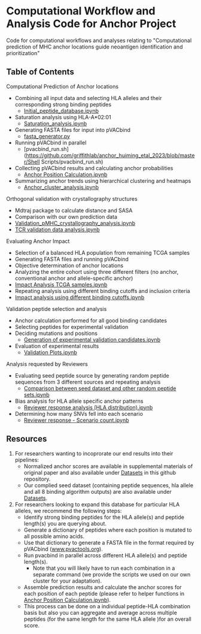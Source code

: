# Computational Workflow and Analysis Code for Anchor Project

Code for computational workflows and analyses relating to "Computational prediction of MHC anchor locations guide neoantigen identification and prioritization"

## Table of Contents

Computational Prediction of Anchor locations
- Combining all input data and selecting HLA alleles and their corresponding strong binding peptides
    - [Initial_peptide_database.ipynb](https://github.com/griffithlab/anchor_huiming_etal_2023/blob/master/Initial_peptide_database.ipynb)
- Saturation analysis using HLA-A*02:01
    - [Saturation_analysis.ipynb](https://github.com/griffithlab/anchor_huiming_etal_2023/blob/master/Saturation_analysis.ipynb)
- Generating FASTA files for input into pVACbind
    - [fasta_generator.py](https://github.com/griffithlab/anchor_huiming_etal_2023/blob/master/fasta_generator.py)
- Running pVACbind in parallel
    - [pvacbind_run.sh](https://github.com/griffithlab/anchor_huiming_etal_2023/blob/master/Shell Scripts/pvacbind_run.sh)
- Collecting pVACbind results and calculating anchor probabilities
    - [Anchor Position Calculation.ipynb](https://github.com/griffithlab/anchor_huiming_etal_2023/blob/master/Anchor%20Position%20Calculation.ipynb)
- Summarizing anchor trends using hierarchical clustering and heatmaps
    - [Anchor_cluster_analysis.ipynb](https://github.com/griffithlab/anchor_huiming_etal_2023/blob/master/Anchor_cluster_analysis.ipynb)

Orthogonal validation with crystallography structures
- Mdtraj package to calculate distance and SASA
- Comparison with our own prediction data
- [Validation_pMHC_crystallography_analysis.ipynb](https://github.com/griffithlab/anchor_huiming_etal_2023/blob/master/Validation_pMHC_crystallography_analysis.ipynb)
- [TCR validation data analysis.ipynb](https://github.com/griffithlab/anchor_huiming_etal_2023/blob/master/TCR%20validation%20data%20analysis.ipynb)

Evaluating Anchor Impact
- Selection of a balanced HLA population from remaining TCGA samples
- Generating FASTA files and running pVACbind
- Objective determination of anchor locations
- Analyzing the entire cohort using three different filters (no anchor, conventional anchor and allele-specific anchor)
- [Impact Analysis TCGA samples.ipynb](https://github.com/griffithlab/anchor_huiming_etal_2023/blob/master/Impact%20Analysis%20TCGA%20samples.ipynb)
- Repeating analysis using different binding cutoffs and inclusion criteria
- [Impact analysis using different binding cutoffs.ipynb](https://github.com/griffithlab/anchor_huiming_etal_2023/blob/master/Impact%20analysis%20using%20different%20binding%20cutoffs.ipynb)

Validation peptide selection and analysis
- Anchor calculation performed for all good binding candidates 
- Selecting peptides for experimental validation
- Deciding mutations and positions
    - [Generation of experimental validation candidates.ipynb](https://github.com/griffithlab/anchor_huiming_etal_2023/blob/master/Generation%20of%20experimental%20validation%20candidates.ipynb)
- Evaluation of experimental results
    - [Validation Plots.ipynb](https://github.com/griffithlab/anchor_huiming_etal_2023/blob/master/Validation%20Plots.ipynb)

Analysis requested by Reviewers
- Evaluating seed peptide source by generating random peptide sequences from 3 different sources and repeating analysis
    - [Comparison between seed dataset and other random peptide sets.ipynb](https://github.com/griffithlab/anchor_huiming_etal_2023/blob/master/Comparison%20between%20seed%20dataset%20and%20other%20random%20peptide%20sets.ipynb)
- Bias analysis for HLA allele specific anchor patterns
    - [Reviewer response analysis (HLA distribution).ipynb](https://github.com/griffithlab/anchor_huiming_etal_2023/blob/master/Reviewer%20response%20analysis%20(HLA%20distribution).ipynb)
- Determining how many SNVs fell into each scenario
    - [Reviewer response - Scenario count.ipynb](https://github.com/griffithlab/anchor_huiming_etal_2023/blob/master/Reviewer%20response%20-%20Scenario%20count.ipynb)


## Resources 
1. For researchers wanting to incoprorate our end results into their pipelines:
    - Normalized anchor scores are available in supplemental materials of original paper and also available under [Datasets](https://github.com/griffithlab/anchor_huiming_etal_2023/blob/master/Datasets) in this github repository.
    - Our complied seed dataset (containing peptide sequences, hla allele and all 8 binding algorithm outputs) are also available under [Datasets](https://github.com/griffithlab/anchor_huiming_etal_2023/blob/master/Datasets).
2. For researchers looking to expand this database for particular HLA alleles, we recommend the following steps:
    - Identify strong binding peptides for the HLA allele(s) and peptide length(s) you are querying about.
    - Generate a dictionary of peptides where each position is mutated to all possible amino acids.
    - Use that dictionary to generate a FASTA file in the format required by pVACbind (www.pvactools.org).
    - Run pvacbind in parallel across different HLA allele(s) and peptide length(s).
        - Note that you will likely have to run each combination in a separate command (we provide the scripts we used on our own cluster for your adaptation).
    - Assemble prediction results and calculate the anchor scores for each position of each peptide (please refer to helper functions in [Anchor Position Calculation.ipynb](https://github.com/griffithlab/anchor_huiming_etal_2023/blob/master/Anchor%20Position%20Calculation.ipynb)).
    - This process can be done on a individual peptide-HLA combination basis but also you can aggregate and average across multiple peptides (for the same length for the same HLA allele )for an overall score.